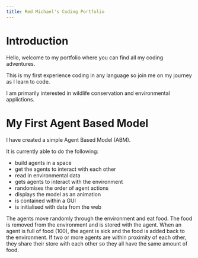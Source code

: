 ```yaml
---
title: Red Michael's Coding Portfolio
---
```


# Introduction

Hello, welcome to my portfolio where you can find all my coding adventures.  

This is my first experience coding in any language so join me on my journey as I learn to code.

I am primarily interested in wildlife conservation and environmental applictions. 

# My First Agent Based Model

I have created a simple Agent Based Model (ABM). 

It is currently able to do the following:

* build agents in a space
* get the agents to interact with each other
* read in environmental data
* gets agents to interact with the environment
* randomises the order of agent actions
* displays the model as an animation
* is contained within a GUI
* is initialised with data from the web

The agents move randomly through the environment and eat food. 
The food is removed from the environment and is stored with the agent.
When an agent is full of food (100), the agent is sick and the food is added back to the environment.
If two or more agents are within proximity of each other, they share their store with each other so they all have the same amount of food.

